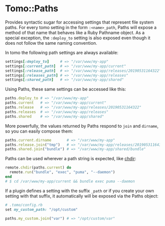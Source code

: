 # Tomo::Paths

Provides syntactic sugar for accessing settings that represent file system paths. For every tomo setting in the form `:<name>_path`, Paths will expose a method of that name that behaves like a Ruby Pathname object. As a special exception, the `:deploy_to` setting is also exposed even though it does not follow the same naming convention.

In tomo the following path settings are always available:

```ruby
settings[:deploy_to]     # => "/var/www/my-app"
settings[:current_path]  # => "/var/www/my-app/current"
settings[:release_path]  # => "/var/www/my-app/releases/20190531164322"
settings[:releases_path] # => "/var/www/my-app/releases"
settings[:shared_path]   # => "/var/www/my-app/shared"
```

Using Paths, these same settings can be accessed like this:

```ruby
paths.deploy_to # => "/var/www/my-app"
paths.current   # => "/var/www/my-app/current"
paths.release   # => "/var/www/my-app/releases/20190531164322"
paths.releases  # => "/var/www/my-app/releases"
paths.shared    # => "/var/www/my-app/shared"
```

More powerfully, the values returned by Paths respond to `join` and `dirname`, so you can easily compose them:

```ruby
paths.current.dirname       # => "/var/www/my-app"
paths.release.join("tmp")   # => "/var/www/my-app/releases/20190531164322/tmp"
paths.shared.join("bundle") # => "/var/www/my-app/shared/bundle"
```

Paths can be used wherever a path string is expected, like [chdir](Remote.md#chdirdir-block-obj):

```ruby
remote.chdir(paths.current) do
  remote.run("bundle", "exec", "puma", "--daemon")
end
# $ cd /var/www/my-app/current && bundle exec puma --daemon
```

If a plugin defines a setting with the suffix `_path` or if you create your own setting with that suffix, it automatically will be exposed via the Paths object:

```ruby
# .tomo/config.rb
set my_custom_path: "/opt/custom"
```

```ruby
paths.my_custom.join("var") # => "/opt/custom/var"
```
